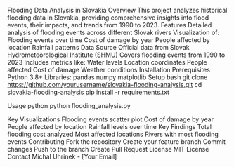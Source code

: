 Flooding Data Analysis in Slovakia
Overview
This project analyzes historical flooding data in Slovakia, providing comprehensive insights into flood events, their impacts, and trends from 1990 to 2023.
Features
Detailed analysis of flooding events across different Slovak rivers
Visualization of: 
Flooding events over time
Cost of damage by year
People affected by location
Rainfall patterns
Data Source
Official data from Slovak Hydrometeorological Institute (SHMU)
Covers flooding events from 1990 to 2023
Includes metrics like:
Water levels
Location coordinates
People affected
Cost of damage
Weather conditions
Installation
Prerequisites
Python 3.8+
Libraries:
pandas
numpy
matplotlib
Setup
bash
git clone https://github.com/yourusername/slovakia-flooding-analysis.git
cd slovakia-flooding-analysis
pip install -r requirements.txt

Usage
python
python flooding_analysis.py

Key Visualizations
Flooding events scatter plot
Cost of damage by year
People affected by location
Rainfall levels over time
Key Findings
Total flooding cost analyzed
Most affected locations
Rivers with most flooding events
Contributing
Fork the repository
Create your feature branch
Commit changes
Push to the branch
Create Pull Request
License
MIT License
Contact
Michal Uhrinek - [Your Email]
